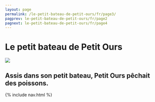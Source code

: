 ```yaml
---
layout: page
permalink: /le-petit-bateau-de-petit-ours/fr/page3/
pagprev: le-petit-bateau-de-petit-ours/fr/page2
pagnext: le-petit-bateau-de-petit-ours/fr/page4
---
```


# Le petit bateau de Petit Ours

<img src="{{ site.baseurl }}/img/page3.jpg"/>

## Assis dans son petit bateau, Petit Ours pêchait des poissons.

{% include nav.html %}
